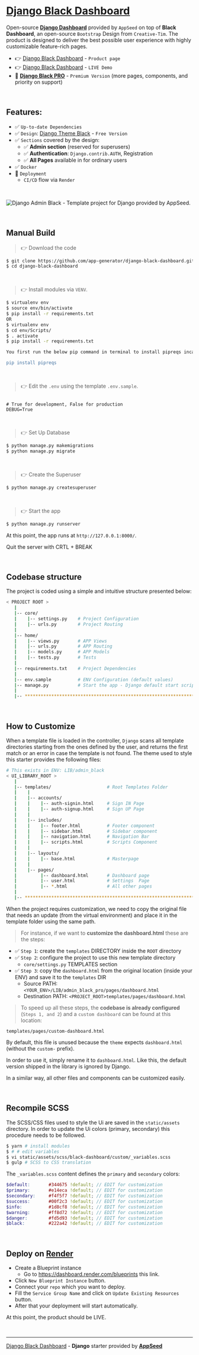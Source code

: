 # [Django Black Dashboard](https://appseed.us/product/black-dashboard/django/)

Open-source **[Django Dashboard](https://appseed.us/admin-dashboards/django/)** provided by `AppSeed` on top of **Black Dashboard**, an open-source `Bootstrap` Design from `Creative-Tim`.
The product is designed to deliver the best possible user experience with highly customizable feature-rich pages. 

- 👉 [Django Black Dashboard](https://appseed.us/product/black-dashboard/django/) - `Product page`
- 👉 [Django Black Dashboard](https://django-black-dashboard.appseed-srv1.com/) - `LIVE Demo`
- 🛒 **[Django Black PRO](https://appseed.us/product/black-dashboard-pro/django/)** - `Premium Version` (more pages, components, and priority on support)

<br /> 

## Features: 

- ✅ `Up-to-date Dependencies`
- ✅ `Design`: [Django Theme Black](https://github.com/app-generator/django-admin-black) - `Free Version`
- ✅ `Sections` covered by the design:
  - ✅ **Admin section** (reserved for superusers)
  - ✅ **Authentication**: `Django.contrib.AUTH`, Registration
  - ✅ **All Pages** available in for ordinary users 
- ✅ `Docker`
- 🚀 `Deployment` 
  - `CI/CD` flow via `Render`

<br />

![Django Admin Black - Template project for Django provided by AppSeed.](https://user-images.githubusercontent.com/51070104/196730732-dda1794b-93ce-48cb-bc5c-182411495512.png)

<br />

## Manual Build 

> 👉 Download the code  

```bash
$ git clone https://github.com/app-generator/django-black-dashboard.git
$ cd django-black-dashboard
```

<br />

> 👉 Install modules via `VENV`.


```bash
$ virtualenv env
$ source env/bin/activate
$ pip install -r requirements.txt
OR
$ virtualenv env
$ cd env/Scripts/
$ . activate
$ pip install -r requirements.txt

You first run the below pip command in terminal to install pipreqs incase you don't have it installed.

pip install pipreqs
```

<br />

> 👉 Edit the `.env` using the template `.env.sample`. 

```env

# True for development, False for production
DEBUG=True

```

<br />

> 👉 Set Up Database

```bash
$ python manage.py makemigrations
$ python manage.py migrate
```

<br />

> 👉 Create the Superuser

```bash
$ python manage.py createsuperuser
```

<br />

> 👉 Start the app

```bash
$ python manage.py runserver
```

At this point, the app runs at `http://127.0.0.1:8000/`. 

Quit the server with CRTL + BREAK

<br />

## Codebase structure

The project is coded using a simple and intuitive structure presented below:

```bash
< PROJECT ROOT >
   |
   |-- core/                            
   |    |-- settings.py    # Project Configuration  
   |    |-- urls.py        # Project Routing
   |
   |-- home/
   |    |-- views.py       # APP Views 
   |    |-- urls.py        # APP Routing
   |    |-- models.py      # APP Models 
   |    |-- tests.py       # Tests  
   |
   |-- requirements.txt    # Project Dependencies
   |
   |-- env.sample          # ENV Configuration (default values)
   |-- manage.py           # Start the app - Django default start script
   |
   |-- ************************************************************************
```

<br />

## How to Customize 

When a template file is loaded in the controller, `Django` scans all template directories starting from the ones defined by the user, and returns the first match or an error in case the template is not found. 
The theme used to style this starter provides the following files: 

```bash
# This exists in ENV: LIB/admin_black
< UI_LIBRARY_ROOT >                      
   |
   |-- templates/                     # Root Templates Folder 
   |    |          
   |    |-- accounts/       
   |    |    |-- auth-signin.html     # Sign IN Page
   |    |    |-- auth-signup.html     # Sign UP Page
   |    |
   |    |-- includes/       
   |    |    |-- footer.html          # Footer component
   |    |    |-- sidebar.html         # Sidebar component
   |    |    |-- navigation.html      # Navigation Bar
   |    |    |-- scripts.html         # Scripts Component
   |    |
   |    |-- layouts/       
   |    |    |-- base.html            # Masterpage
   |    |
   |    |-- pages/       
   |         |-- dashboard.html       # Dashboard page
   |         |-- user.html            # Settings  Page
   |         |-- *.html               # All other pages
   |    
   |-- ************************************************************************
```

When the project requires customization, we need to copy the original file that needs an update (from the virtual environment) and place it in the template folder using the same path. 

> For instance, if we want to **customize the dashboard.html** these are the steps:

- ✅ `Step 1`: create the `templates` DIRECTORY inside the `ROOT` directory
- ✅ `Step 2`: configure the project to use this new template directory
  - `core/settings.py` TEMPLATES section
- ✅ `Step 3`: copy the `dashboard.html` from the original location (inside your ENV) and save it to the `templates` DIR
  - Source PATH: `<YOUR_ENV>/LIB/admin_black_pro/pages/dashboard.html`
  - Destination PATH: `<PROJECT_ROOT>templates/pages/dashboard.html`

> To speed up all these steps, the **codebase is already configured** (`Steps 1, and 2`) and a `custom dashboard` can be found at this location:

`templates/pages/custom-dashboard.html` 

By default, this file is unused because the `theme` expects `dashboard.html` (without the `custom-` prefix). 

In order to use it, simply rename it to `dashboard.html`. Like this, the default version shipped in the library is ignored by Django. 

In a similar way, all other files and components can be customized easily.

<br />

## Recompile SCSS  

The SCSS/CSS files used to style the Ui are saved in the `static/assets` directory. 
In order to update the Ui colors (primary, secondary) this procedure needs to be followed. 

```bash
$ yarn # install modules
$ # # edit variables 
$ vi static/assets/scss/black-dashboard/custom/_variables.scss 
$ gulp # SCSS to CSS translation
```

The `_variables.scss` content defines the `primary` and `secondary` colors: 

```scss
$default:       #344675 !default; // EDIT for customization
$primary:       #e14eca !default; // EDIT for customization
$secondary:     #f4f5f7 !default; // EDIT for customization
$success:       #00f2c3 !default; // EDIT for customization
$info:          #1d8cf8 !default; // EDIT for customization
$warning:       #ff8d72 !default; // EDIT for customization
$danger:        #fd5d93 !default; // EDIT for customization
$black:         #222a42 !default; // EDIT for customization
```

<br />

## Deploy on [Render](https://render.com/)

- Create a Blueprint instance
  - Go to https://dashboard.render.com/blueprints this link.
- Click `New Blueprint Instance` button.
- Connect your `repo` which you want to deploy.
- Fill the `Service Group Name` and click on `Update Existing Resources` button.
- After that your deployment will start automatically.

At this point, the product should be LIVE.

<br />

---
[Django Black Dashboard](https://appseed.us/product/black-dashboard/django/) - **Django** starter provided by **[AppSeed](https://appseed.us/)**
